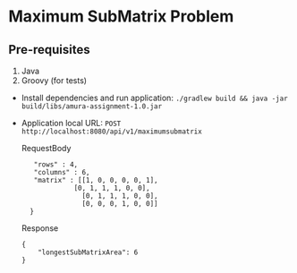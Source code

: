 Maximum SubMatrix Problem
===========

Pre-requisites
---------------------
1. Java
2. Groovy (for tests)

* Install dependencies and run application: 
``./gradlew build && java -jar build/libs/amura-assignment-1.0.jar``

* Application local URL:
``POST http://localhost:8080/api/v1/maximumsubmatrix``
  
  RequestBody
  ```{
     "rows" : 4,
     "columns" : 6,
     "matrix" : [[1, 0, 0, 0, 0, 1],
    	       [0, 1, 1, 1, 0, 0],
                 [0, 1, 1, 1, 0, 0], 
                 [0, 0, 0, 1, 0, 0]]
    }
  ```
    
  Response
  ```
  {
      "longestSubMatrixArea": 6
  }
  ```  